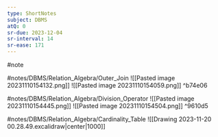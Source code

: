 ```yaml
---
type: ShortNotes
subject: DBMS
atQ: 0
sr-due: 2023-12-04
sr-interval: 14
sr-ease: 171
---
```


#note 

#notes/DBMS/Relation_Algebra/Outer_Join 
![[Pasted image 20231110154132.png]]
![[Pasted image 20231110154059.png]]
 ^b74e06

#notes/DBMS/Relation_Algebra/Division_Operator 
![[Pasted image 20231110154445.png]]
![[Pasted image 20231110154504.png]] ^9610d5

#notes/DBMS/Relation_Algebra/Cardinality_Table
![[Drawing 2023-11-20 00.28.49.excalidraw|center|1000]]

